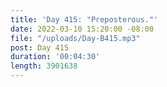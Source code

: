 ```yaml
---
title: 'Day 415: "Preposterous."'
date: 2022-03-10 15:20:00 -08:00
file: "/uploads/Day-B415.mp3"
post: Day 415
duration: '00:04:30'
length: 3901638
---
```


